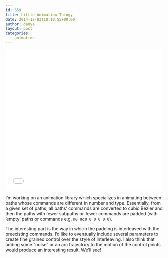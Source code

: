 ```yaml
---
id: 659
title: Little Animation Thingy
date: 2014-12-03T18:10:55+00:00
author: danya
layout: post
categories:
  - animation
---
```


<iframe src='/assets/iframes/anim.html' height='450' width='500' frameBorder='0'></iframe>

I&#8217;m working on an animation library which specializes in animating between paths whose commands are different in number and type. Essentially, from a given set of paths, all paths&#8217; commands are converted to cubic Bézier and then the paths with fewer subpaths or fewer commands are padded (with &#8217;empty&#8217; paths or commands e.g. `m0 0c0 0 0 0 0 0`).

The interesting part is the way in which the padding is interleaved with the preexisting commands. I&#8217;d like to eventually include several parameters to create fine grained control over the style of interleaving. I also think that adding some &#8220;noise&#8221; or an arc trajectory to the motion of the control points would produce an interesting result. We&#8217;ll see!

